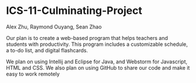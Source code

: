 # ICS-11-Culminating-Project

Alex Zhu, Raymond Ouyang, Sean Zhao


Our plan is to create a web-based program that helps teachers and students with productivity. This program includes a customizable schedule, a to-do list, and digital flashcards.

We plan on using Intellij and Eclipse for Java, and Webstorm for Javascript, HTML and CSS. We also plan on using GitHub to share our code and make it easy to work remotely
